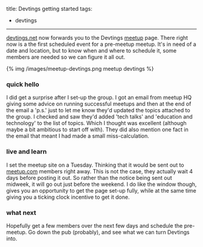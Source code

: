 title: Devtings getting started
tags:
- devtings
---
[devtings.net][1] now forwards you to the Devtings [meetup][2] page. There right now is a the first scheduled event for a pre-meetup meetup. It's in need of a date and location, but to know when and where to schedule it, some members are needed so we can figure it all out.  

{% img /images/meetup-devtings.png meetup devtings %}

### quick hello

I did get a surprise after I set-up the group. I got an email from meetup HQ giving some advice on running successful meetups and then at the end of the email a 'p.s.' just to let me know they'd updated the topics attached to the group. I checked and saw they'd added 'tech talks' and 'education and technology' to the list of topics. Which I thought was excellent (although maybe a bit ambitious to start off with). They did also mention one fact in the email that meant I had made a small miss-calculation.

### live and learn

I set the meetup site on a Tuesday. Thinking that it would be sent out to [meetup.com][3] members right away. This is not the case, they actually wait 4 days before posting it out. So rather than the notice being sent out midweek, it will go out just before the weekend. I do like the window though, gives you an opportunity to get the page set-up fully, while at the same time giving you a ticking clock incentive to get it done.

### what next

Hopefully get a few members over the next few days and schedule the pre-meetup. Go down the pub (probably), and see what we can turn Devtings into.

[1]: http://devtings.net 
[2]: http://www.meetup.com/devtings/
[3]: http://www.meetup.com